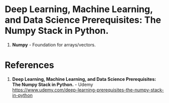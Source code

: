 # Deep Learning, Machine Learning, and Data Science Prerequisites: The Numpy Stack in Python.

1.  **Numpy** - Foundation for arrays/vectors.

#  References
1.  **Deep Learning, Machine Learning, and Data Science Prerequisites: The Numpy Stack in Python.** - Udemy   
	https://www.udemy.com/deep-learning-prerequisites-the-numpy-stack-in-python